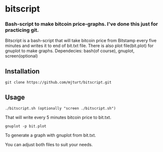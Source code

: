 # bitscript
### Bash-script to make bitcoin price-graphs. I've done this just for practicing git.


Bitscript is a bash-script that will take bitcoin price from Bitstamp every five minutes and writes it to end of bit.txt file.
There is also plot file(bit.plot) for gnuplot to make graphs.
Dependecies: bash(of course), gnuplot, screen(optional)


Installation
-----------

```
git clone https://github.com/mjturt/bitscript.git
```
Usage
-----------
```
./bitscript.sh (optionally "screen ./bitscript.sh")
```
That will write every 5 minutes bitcoin price to bit.txt.
```
gnuplot -p bit.plot
```
To generate a graph with gnuplot from bit.txt.

You can adjust both files to suit your needs. 

